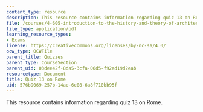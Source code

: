 ```yaml
---
content_type: resource
description: This resource contains information regarding quiz 13 on Rome.
file: /courses/4-605-introduction-to-the-history-and-theory-of-architecture-spring-2012/576b9069257b14ae6e086a8f710bb95f_MIT4_605S12_quiz13.pdf
file_type: application/pdf
learning_resource_types:
- Exams
license: https://creativecommons.org/licenses/by-nc-sa/4.0/
ocw_type: OCWFile
parent_title: Quizzes
parent_type: CourseSection
parent_uid: 03dee42f-8da5-3cfa-06d5-f92ad19d2eab
resourcetype: Document
title: Quiz 13 on Rome
uid: 576b9069-257b-14ae-6e08-6a8f710bb95f
---
```

This resource contains information regarding quiz 13 on Rome.